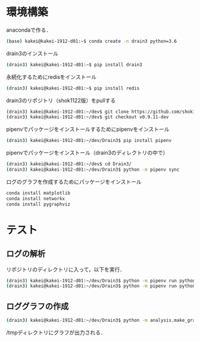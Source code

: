 # 環境構築

anacondaで作る．

```bash
(base) kakei@kakei-1912-d01:~$ conda create -n drain3 python=3.6
```

drain3のインストール

```bash
(drain3) kakei@kakei-1912-d01:~$ pip install drain3
```

永続化するためにredisをインストール

```bash
(drain3) kakei@kakei-1912-d01:~$ pip install redis
```

drain3のリポジトリ（shok1122版）をpullする

```bash
(drain3) kakei@kakei-1912-d01:~/dev$ git clone https://github.com/shok1122/Drain3.git
(drain3) kakei@kakei-1912-d01:~/dev$ git checkout v0.9.11-dev
```

pipenvでパッケージをインストールするためにpipenvをインストール

```bash
(drain3) kakei@kakei-1912-d01:~/dev/Drain3$ pip install pipenv
```

pipenvでパッケージをインストール（drain3のディレクトリの中で）

```bash
(drain3) kakei@kakei-1912-d01:~/dev$ cd Drain3/
(drain3) kakei@kakei-1912-d01:~/dev/Drain3$ python -m pipenv sync
```

ログのグラフを作成するためにパッケージをインストール

```bash
conda install matplotlib
conda install networkx
conda install pygraphviz
```

# テスト

## ログの解析

リポジトリのディレクトリに入って，以下を実行．

```bash
(drain3) kakei@kakei-1912-d01:~/dev/Drain3$ python -m pipenv run python -m examples.drain_bigfile_demo-train
(drain3) kakei@kakei-1912-d01:~/dev/Drain3$ python -m pipenv run python -m examples.drain_bigfile_demo-test
```

## ロググラフの作成

```bash
(drain3) kakei@kakei-1912-d01:~/dev/Drain3$ python -m analysis.make_graph
```

/tmpディレクトリにグラフが出力される．
